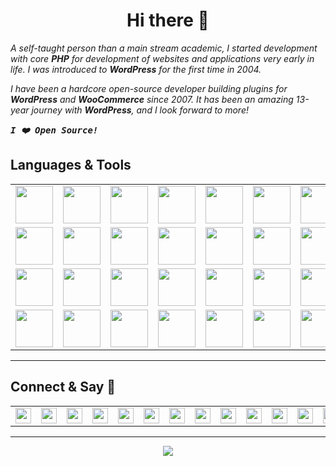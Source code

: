 <h1 align="center">Hi there 👋</h1>


_A self-taught person than a main stream academic, I started development with core **PHP** for development of websites and applications very early in life. I was introduced to **WordPress** for the first time in 2004._

_I have been a hardcore open-source developer building plugins for **WordPress** and **WooCommerce** since 2007. It has been an amazing 13-year journey with **WordPress**, and I look forward to more!_

___<samp align="center">I ❤️ Open Source!</samp>___

## Languages & Tools
<table>
   <tr>
     <td><img src="https://devicon.dev/devicon.git/icons/php/php-original.svg" width="60"/></td>
     <td><img src="https://devicon.dev/devicon.git/icons/python/python-original-wordmark.svg" width="60"/></td>
     <td><img src="https://devicon.dev/devicon.git/icons/cakephp/cakephp-original-wordmark.svg" width="60"/></td>
     <td><img src="https://devicon.dev/devicon.git/icons/javascript/javascript-original.svg" width="60"/></td>
     <td><img src="https://devicon.dev/devicon.git/icons/android/android-original.svg" width="60"/></td>
     <td><img src="https://devicon.dev/devicon.git/icons/apache/apache-original-wordmark.svg" width="60"/></td>
     <td><img src="https://devicon.dev/devicon.git/icons/babel/babel-original.svg" width="60"/></td>
     <td><img src="https://devicon.dev/devicon.git/icons/backbonejs/backbonejs-original-wordmark.svg" width="60"/></td>
  </tr>
  <tr>
     <td><img src="https://devicon.dev/devicon.git/icons/bootstrap/bootstrap-plain-wordmark.svg" width="60"/></td>
     <td><img src="https://devicon.dev/devicon.git/icons/codeigniter/codeigniter-plain-wordmark.svg" width="60"/></td>
     <td><img src="https://devicon.dev/devicon.git/icons/debian/debian-original-wordmark.svg" width="60"/></td>
     <td><img src="https://devicon.dev/devicon.git/icons/docker/docker-original-wordmark.svg" width="60"/></td>
     <td><img src="https://devicon.dev/devicon.git/icons/firefox/firefox-original-wordmark.svg" width="60"/></td>
     <td><img src="https://devicon.dev/devicon.git/icons/chrome/chrome-original.svg" width="60"/></td>
     <td><img src="https://devicon.dev/devicon.git/icons/git/git-original.svg" width="60"/></td>
     <td><img src="https://devicon.dev/devicon.git/icons/github/github-original.svg" width="60"/></td>
</tr>
<tr>
     <td><img src="https://devicon.dev/devicon.git/icons/gulp/gulp-plain.svg" width="60"/></td>
     <td><img src="https://devicon.dev/devicon.git/icons/html5/html5-original.svg" width="60"/></td>
     <td><img src="https://devicon.dev/devicon.git/icons/illustrator/illustrator-plain.svg" width="60"/></td>
     <td><img src="https://devicon.dev/devicon.git/icons/jquery/jquery-original-wordmark.svg" width="60"/></td>
     <td><img src="https://devicon.dev/devicon.git/icons/linux/linux-original.svg" width="60"/></td>
     <td><img src="https://devicon.dev/devicon.git/icons/mysql/mysql-original-wordmark.svg" width="60"/></td>
     <td><img src="https://devicon.dev/devicon.git/icons/nginx/nginx-original.svg" width="60"/></td>
     <td><img src="https://devicon.dev/devicon.git/icons/nodejs/nodejs-original-wordmark.svg" width="60"/></td>
</tr>
<tr>
     <td><img src="https://devicon.dev/devicon.git/icons/npm/npm-original-wordmark.svg" width="60"/></td>
     <td><img src="https://devicon.dev/devicon.git/icons/photoshop/photoshop-plain.svg" width="60"/></td>
     <td><img src="https://devicon.dev/devicon.git/icons/phpstorm/phpstorm-original-wordmark.svg" width="60"/></td>
     <td><img src="https://devicon.dev/devicon.git/icons/sass/sass-original.svg" width="60"/></td>
     <td><img src="https://devicon.dev/devicon.git/icons/slack/slack-original.svg" width="60"/></td>
     <td><img src="https://devicon.dev/devicon.git/icons/ubuntu/ubuntu-plain-wordmark.svg" width="60"/></td>
     <td><img src="https://devicon.dev/devicon.git/icons/webpack/webpack-original.svg" width="60"/></td>
     <td><img src="https://devicon.dev/devicon.git/icons/wordpress/wordpress-original.svg" width="60"/></td>
   </tr>
</table>

---

## Connect & Say 👋
<table align="center">
  <tr>
    <td> <a href="https://sva.onl/twitter"><img align="center" width="25px" src="https://cdn.svarun.dev/social/twitter.svg"/></a></td>
<td> <a href="https://sva.onl/facebook"><img align="center" width="25px" src="https://cdn.svarun.dev/social/facebook.svg"/></a></td>
<td> <a href="https://sva.onl/gmail"><img align="center" width="25px" src="https://cdn.svarun.dev/social/gmail.svg"/></a></td>
<td> <a href="https://sva.onl/instagram"><img align="center" width="25px" src="https://cdn.svarun.dev/social/instagram.svg"/></a></td>
<td> <a href="https://sva.onl/paypal"><img align="center" width="25px" src="https://cdn.svarun.dev/social/paypal.svg"/></a></td>
<td> <a href="https://sva.onl/skype"><img align="center" width="25px" src="https://cdn.svarun.dev/social/skype.svg"/></a></td>
<td> <a href="https://sva.onl/envato"><img align="center" width="25px" src="https://cdn.svarun.dev/social/envato.svg"/></a></td>
<td> <a href="https://sva.onl/linkedin"><img align="center" width="25px" src="https://cdn.svarun.dev/social/linkedin.svg"/></a></td>
<td> <a href="https://sva.onl/messenger"><img align="center" width="25px" src="https://cdn.svarun.dev/social/messenger.svg"/></a></td>
<td> <a href="https://sva.onl/quora"><img align="center" width="25px" src="https://cdn.svarun.dev/social/quora.svg"/></a></td>
<td> <a href="https://sva.onl/reddit"><img align="center" width="25px" src="https://cdn.svarun.dev/social/reddit.svg"/></a></td>
<td> <a href="https://sva.onl/soundcloud"><img align="center" width="25px" src="https://cdn.svarun.dev/social/soundcloud.svg"/></a></td>
<td> <a href="https://sva.onl/spotify"><img align="center" width="25px" src="https://cdn.svarun.dev/social/spotify.svg"/></a></td>
<td> <a href="https://sva.onl/telegram"><img align="center" width="25px" src="https://cdn.svarun.dev/social/telegram.svg"/></a></td>
<td> <a href="https://sva.onl/wordpress"><img align="center" width="25px" src="https://cdn.svarun.dev/social/wordpress.svg"/></a></td>
<td> <a href="https://sva.onl/youtube"><img align="center" width="25px" src="https://cdn.svarun.dev/social/youtube.svg"/></a></td>
  </tr>
</table>

---
<p align="center">
   <img src="https://s.w.org/style/images/codeispoetry.png"/>
</p>
